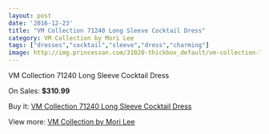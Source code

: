 ```yaml
---
layout: post
date: '2016-12-23'
title: "VM Collection 71240 Long Sleeve Cocktail Dress"
category: VM Collection by Mori Lee
tags: ["dresses","cocktail","sleeve","dress","charming"]
image: http://img.princessan.com/31020-thickbox_default/vm-collection-71240-long-sleeve-cocktail-dress.jpg
---
```

VM Collection 71240 Long Sleeve Cocktail Dress

On Sales: **$310.99**
<a href="https://www.princessan.com/en/vm-collection-by-mori-lee/14117-vm-collection-71240-long-sleeve-cocktail-dress.html"><amp-img layout="responsive" width="600" height="600" src="//img.princessan.com/31020-thickbox_default/vm-collection-71240-long-sleeve-cocktail-dress.jpg" alt="VM Collection 71240 Long Sleeve Cocktail Dress 0" /></a>
<a href="https://www.princessan.com/en/vm-collection-by-mori-lee/14117-vm-collection-71240-long-sleeve-cocktail-dress.html"><amp-img layout="responsive" width="600" height="600" src="//img.princessan.com/31021-thickbox_default/vm-collection-71240-long-sleeve-cocktail-dress.jpg" alt="VM Collection 71240 Long Sleeve Cocktail Dress 1" /></a>
<a href="https://www.princessan.com/en/vm-collection-by-mori-lee/14117-vm-collection-71240-long-sleeve-cocktail-dress.html"><amp-img layout="responsive" width="600" height="600" src="//img.princessan.com/31022-thickbox_default/vm-collection-71240-long-sleeve-cocktail-dress.jpg" alt="VM Collection 71240 Long Sleeve Cocktail Dress 2" /></a>
<a href="https://www.princessan.com/en/vm-collection-by-mori-lee/14117-vm-collection-71240-long-sleeve-cocktail-dress.html"><amp-img layout="responsive" width="600" height="600" src="//img.princessan.com/31023-thickbox_default/vm-collection-71240-long-sleeve-cocktail-dress.jpg" alt="VM Collection 71240 Long Sleeve Cocktail Dress 3" /></a>
<a href="https://www.princessan.com/en/vm-collection-by-mori-lee/14117-vm-collection-71240-long-sleeve-cocktail-dress.html"><amp-img layout="responsive" width="600" height="600" src="//img.princessan.com/31024-thickbox_default/vm-collection-71240-long-sleeve-cocktail-dress.jpg" alt="VM Collection 71240 Long Sleeve Cocktail Dress 4" /></a>

Buy it: [VM Collection 71240 Long Sleeve Cocktail Dress](https://www.princessan.com/en/vm-collection-by-mori-lee/14117-vm-collection-71240-long-sleeve-cocktail-dress.html "VM Collection 71240 Long Sleeve Cocktail Dress")

View more: [VM Collection by Mori Lee](https://www.princessan.com/en/73-vm-collection-by-mori-lee "VM Collection by Mori Lee")